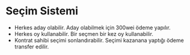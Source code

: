 # Seçim Sistemi

 - Herkes aday olabilir. Aday olabilmek için 300wei ödeme yapılır.
 - Herkes oy kullanabilir. Bir seçmen bir kez oy kullanabilir.
 - Kontrat sahibi seçimi sonlandırabilir. Seçimi kazanana yaptığı ödeme transfer edilir.
